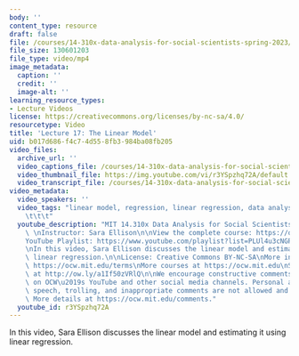 ```yaml
---
body: ''
content_type: resource
draft: false
file: /courses/14-310x-data-analysis-for-social-scientists-spring-2023/14310x-lecture-17_360p_16_9.mp4
file_size: 130601203
file_type: video/mp4
image_metadata:
  caption: ''
  credit: ''
  image-alt: ''
learning_resource_types:
- Lecture Videos
license: https://creativecommons.org/licenses/by-nc-sa/4.0/
resourcetype: Video
title: 'Lecture 17: The Linear Model'
uid: b017d686-f4c7-4d55-8fb3-984ba08fb205
video_files:
  archive_url: ''
  video_captions_file: /courses/14-310x-data-analysis-for-social-scientists-spring-2023/1Pb8a-n5AGjdVgRFTlURrBI95Kc5yR2YT_transcript.webvtt
  video_thumbnail_file: https://img.youtube.com/vi/r3YSpzhq72A/default.jpg
  video_transcript_file: /courses/14-310x-data-analysis-for-social-scientists-spring-2023/1Pb8a-n5AGjdVgRFTlURrBI95Kc5yR2YT_transcript.pdf
video_metadata:
  video_speakers: ''
  video_tags: "linear model, regression, linear regression, data analysis, statistics\t\
    \t\t\t"
  youtube_description: "MIT 14.310x Data Analysis for Social Scientists, Spring 2023\
    \ \nInstructor: Sara Ellison\n\nView the complete course: https://ocw.mit.edu/courses/14-310x-data-analysis-for-social-scientists-spring-2023\n\
    YouTube Playlist: https://www.youtube.com/playlist?list=PLUl4u3cNGP61ATaGTFcSp7bhogloD2wHP\n\
    \nIn this video, Sara Ellison discusses the linear model and estimating it using\
    \ linear regression.\n\nLicense: Creative Commons BY-NC-SA\nMore information at\
    \ https://ocw.mit.edu/terms\nMore courses at https://ocw.mit.edu\nSupport OCW\
    \ at http://ow.ly/a1If50zVRlQ\n\nWe encourage constructive comments and discussion\
    \ on OCW\u2019s YouTube and other social media channels. Personal attacks, hate\
    \ speech, trolling, and inappropriate comments are not allowed and may be removed.\
    \ More details at https://ocw.mit.edu/comments."
  youtube_id: r3YSpzhq72A
---
```

In this video, Sara Ellison discusses the linear model and estimating it using linear regression.